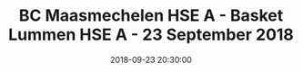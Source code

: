 ---
layout: album
title:  BC Maasmechelen HSE A - Basket Lummen HSE A - 23 September 2018
description: Enkele sfeerbeelden uit de wedstrijd van de Heren A tegen Maasmechelen A.
date: 2018-09-23 20:30:00
cover: /albums/2018-09-23-BC-Maasmechelen-HSE-A-Basket-Lummen-HSE-A/thumbnails/Maasmechelen-Lummen-3.jpg
pagination: 
  enabled: true
  images: true
  imageLayout: image
  itemsPerPage: 64
---